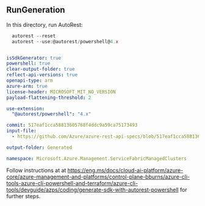 ## RunGeneration

In this directory, run AutoRest:

  ``` powershell 
    autorest --reset
    autorest --use:@autorest/powershell@4.x
  ```

``` yaml

isSdkGenerator: true
powershell: true
clear-output-folder: true
reflect-api-versions: true
openapi-type: arm
azure-arm: true
license-header: MICROSOFT_MIT_NO_VERSION
payload-flattening-threshold: 2

use-extension:
  "@autorest/powershell": "4.x"

commit: 517eaf1cca58813605768f4ddc9a59ca75173493
input-file:
  - https://github.com/Azure/azure-rest-api-specs/blob/517eaf1cca58813605768f4ddc9a59ca75173493/specification/servicefabricmanagedclusters/resource-manager/Microsoft.ServiceFabric/preview/2025-03-01-preview/servicefabricmanagedclusters.json

output-folder: Generated

namespace: Microsoft.Azure.Management.ServiceFabricManagedClusters

```

Follow instructions at at <https://eng.ms/docs/cloud-ai-platform/azure-core/azure-management-and-platforms/control-plane-bburns/azure-cli-tools-azure-cli-powershell-and-terraform/azure-cli-tools/devguide/azps/coding/generate-sdk-with-autorest-powershell> for further steps.